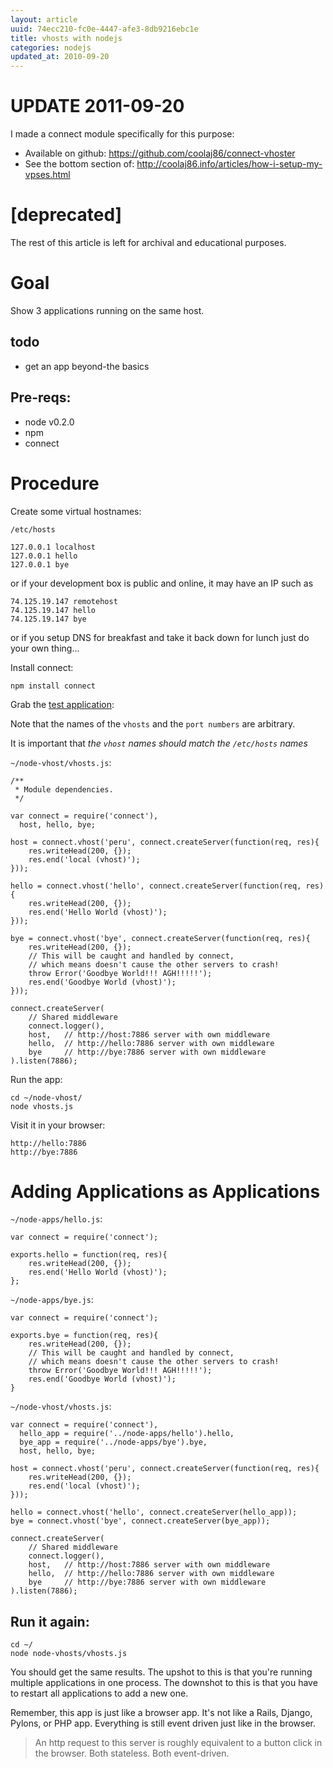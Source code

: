 ```yaml
---
layout: article
uuid: 74ecc210-fc0e-4447-afe3-8db9216ebc1e
title: vhosts with nodejs
categories: nodejs
updated_at: 2010-09-20
---
```

UPDATE 2011-09-20
===

I made a connect module specifically for this purpose:

  * Available on github: <https://github.com/coolaj86/connect-vhoster>
  * See the bottom section of: <http://coolaj86.info/articles/how-i-setup-my-vpses.html>

[deprecated]
===

The rest of this article is left for archival and educational purposes.

Goal
====

Show 3 applications running on the same host.

todo
----

  * get an app beyond-the basics

Pre-reqs:
----

  * node v0.2.0
  * npm
  * connect

Procedure
=====

Create some virtual hostnames:

`/etc/hosts`

    127.0.0.1 localhost
    127.0.0.1 hello
    127.0.0.1 bye

or if your development box is public and online, it may have an IP such as

    74.125.19.147 remotehost
    74.125.19.147 hello
    74.125.19.147 bye

or if you setup DNS for breakfast and take it back down for lunch just do your own thing...
    

Install connect:

    npm install connect

Grab the [test application][vhost-app]:

[vhost-app]: http://github.com/senchalabs/connect/raw/master/examples/vhost/app.js

Note that the names of the `vhosts` and the `port numbers` are arbitrary.

It is important that *the `vhost` names should match the `/etc/hosts` names*

`~/node-vhost/vhosts.js`:

    /**
     * Module dependencies.
     */

    var connect = require('connect'),
      host, hello, bye;

    host = connect.vhost('peru', connect.createServer(function(req, res){
        res.writeHead(200, {});
        res.end('local (vhost)');
    }));

    hello = connect.vhost('hello', connect.createServer(function(req, res){
        res.writeHead(200, {});
        res.end('Hello World (vhost)');
    }));

    bye = connect.vhost('bye', connect.createServer(function(req, res){
        res.writeHead(200, {});
        // This will be caught and handled by connect,
        // which means doesn't cause the other servers to crash!
        throw Error('Goodbye World!!! AGH!!!!!');
        res.end('Goodbye World (vhost)');
    }));

    connect.createServer(
        // Shared middleware
        connect.logger(),
        host,   // http://host:7886 server with own middleware
        hello,  // http://hello:7886 server with own middleware
        bye     // http://bye:7886 server with own middleware
    ).listen(7886);


Run the app:

    cd ~/node-vhost/
    node vhosts.js

Visit it in your browser:

    http://hello:7886
    http://bye:7886

Adding Applications as Applications
======

`~/node-apps/hello.js`:

    var connect = require('connect');

    exports.hello = function(req, res){
        res.writeHead(200, {});
        res.end('Hello World (vhost)');
    };

`~/node-apps/bye.js`:

    var connect = require('connect');

    exports.bye = function(req, res){
        res.writeHead(200, {});
        // This will be caught and handled by connect,
        // which means doesn't cause the other servers to crash!
        throw Error('Goodbye World!!! AGH!!!!!');
        res.end('Goodbye World (vhost)');
    } 


`~/node-vhost/vhosts.js`:

    var connect = require('connect'),
      hello_app = require('../node-apps/hello').hello,
      bye_app = require('../node-apps/bye').bye,
      host, hello, bye;

    host = connect.vhost('peru', connect.createServer(function(req, res){
        res.writeHead(200, {});
        res.end('local (vhost)');
    }));

    hello = connect.vhost('hello', connect.createServer(hello_app));
    bye = connect.vhost('bye', connect.createServer(bye_app));

    connect.createServer(
        // Shared middleware
        connect.logger(),
        host,   // http://host:7886 server with own middleware
        hello,  // http://hello:7886 server with own middleware
        bye     // http://bye:7886 server with own middleware
    ).listen(7886);

Run it again:
-----

    cd ~/
    node node-vhosts/vhosts.js

You should get the same results.
The upshot to this is that you're running multiple applications in one process.
The downshot to this is that you have to restart all applications to add a new one.

Remember, this app is just like a browser app. It's not like a Rails, Django, Pylons, or PHP app. Everything is still event driven just like in the browser.

>  An http request to this server is roughly equivalent to a button click in the browser. Both stateless. Both event-driven.
